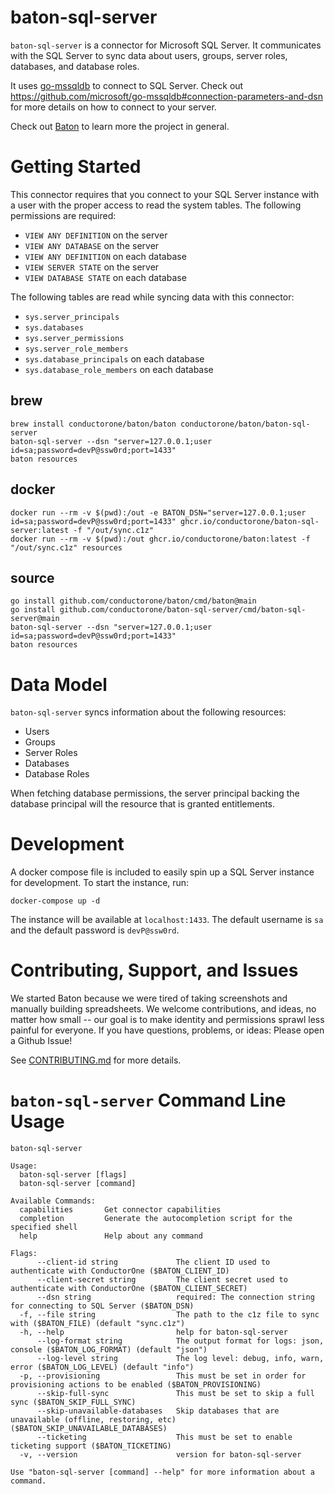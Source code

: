 # baton-sql-server
`baton-sql-server` is a connector for Microsoft SQL Server. It communicates with the SQL Server to sync data about users, groups, server roles, databases, and database roles.

It uses [go-mssqldb](https://github.com/microsoft/go-mssqldb) to connect to SQL Server. Check out https://github.com/microsoft/go-mssqldb#connection-parameters-and-dsn for more details on how to connect to your server.

Check out [Baton](https://github.com/conductorone/baton) to learn more the project in general.

# Getting Started
This connector requires that you connect to your  SQL Server instance with a user with the proper access to read the system tables. The following permissions are required:
    
- `VIEW ANY DEFINITION` on the server
- `VIEW ANY DATABASE` on the server
- `VIEW ANY DEFINITION` on each database
- `VIEW SERVER STATE` on the server
- `VIEW DATABASE STATE` on each database

The following tables are read while syncing data with this connector:
    
- `sys.server_principals`
- `sys.databases`
- `sys.server_permissions`
- `sys.server_role_members`
- `sys.database_principals` on each database
- `sys.database_role_members` on each database

## brew

```
brew install conductorone/baton/baton conductorone/baton/baton-sql-server
baton-sql-server --dsn "server=127.0.0.1;user id=sa;password=devP@ssw0rd;port=1433" 
baton resources
```

## docker

```
docker run --rm -v $(pwd):/out -e BATON_DSN="server=127.0.0.1;user id=sa;password=devP@ssw0rd;port=1433" ghcr.io/conductorone/baton-sql-server:latest -f "/out/sync.c1z"
docker run --rm -v $(pwd):/out ghcr.io/conductorone/baton:latest -f "/out/sync.c1z" resources
```

## source

```
go install github.com/conductorone/baton/cmd/baton@main
go install github.com/conductorone/baton-sql-server/cmd/baton-sql-server@main
baton-sql-server --dsn "server=127.0.0.1;user id=sa;password=devP@ssw0rd;port=1433" 
baton resources
```

# Data Model

`baton-sql-server` syncs information about the following resources:
- Users
- Groups
- Server Roles
- Databases
- Database Roles

When fetching database permissions, the server principal backing the database principal will the resource that is granted entitlements.

# Development

A docker compose file is included to easily spin up a SQL Server instance for development. To start the instance, run:

```
docker-compose up -d
```

The instance will be available at `localhost:1433`. The default username is `sa` and the default password is `devP@ssw0rd`.

# Contributing, Support, and Issues

We started Baton because we were tired of taking screenshots and manually building spreadsheets. We welcome contributions, and ideas, no matter how small -- our goal is to make identity and permissions sprawl less painful for everyone. If you have questions, problems, or ideas: Please open a Github Issue!

See [CONTRIBUTING.md](https://github.com/ConductorOne/baton/blob/main/CONTRIBUTING.md) for more details.

# `baton-sql-server` Command Line Usage

```
baton-sql-server

Usage:
  baton-sql-server [flags]
  baton-sql-server [command]

Available Commands:
  capabilities       Get connector capabilities
  completion         Generate the autocompletion script for the specified shell
  help               Help about any command

Flags:
      --client-id string             The client ID used to authenticate with ConductorOne ($BATON_CLIENT_ID)
      --client-secret string         The client secret used to authenticate with ConductorOne ($BATON_CLIENT_SECRET)
      --dsn string                   required: The connection string for connecting to SQL Server ($BATON_DSN)
  -f, --file string                  The path to the c1z file to sync with ($BATON_FILE) (default "sync.c1z")
  -h, --help                         help for baton-sql-server
      --log-format string            The output format for logs: json, console ($BATON_LOG_FORMAT) (default "json")
      --log-level string             The log level: debug, info, warn, error ($BATON_LOG_LEVEL) (default "info")
  -p, --provisioning                 This must be set in order for provisioning actions to be enabled ($BATON_PROVISIONING)
      --skip-full-sync               This must be set to skip a full sync ($BATON_SKIP_FULL_SYNC)
      --skip-unavailable-databases   Skip databases that are unavailable (offline, restoring, etc) ($BATON_SKIP_UNAVAILABLE_DATABASES)
      --ticketing                    This must be set to enable ticketing support ($BATON_TICKETING)
  -v, --version                      version for baton-sql-server

Use "baton-sql-server [command] --help" for more information about a command.
```
